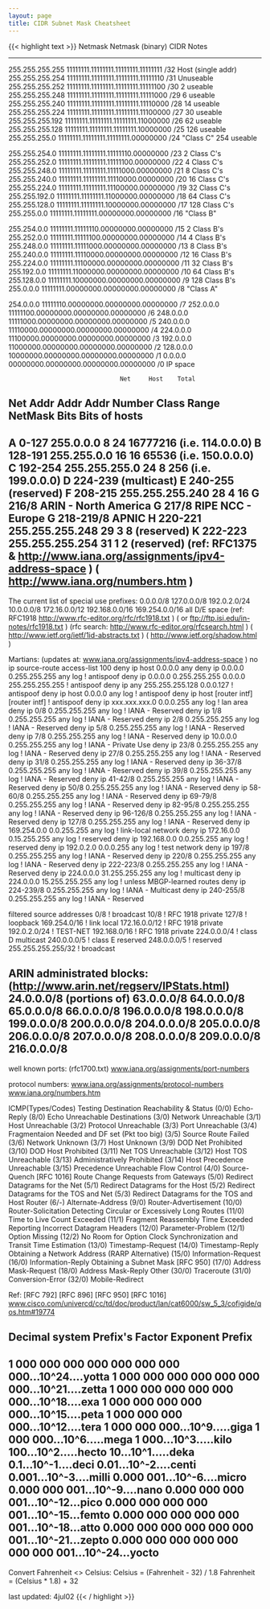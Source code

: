 ```yaml
---
layout: page
title: CIDR Subnet Mask Cheatsheet
---
```

{{< highlight text >}}
Netmask              Netmask (binary)                 CIDR     Notes
_____________________________________________________________________________
255.255.255.255  11111111.11111111.11111111.11111111  /32  Host (single addr)
255.255.255.254  11111111.11111111.11111111.11111110  /31  Unuseable
255.255.255.252  11111111.11111111.11111111.11111100  /30    2  useable
255.255.255.248  11111111.11111111.11111111.11111000  /29    6  useable
255.255.255.240  11111111.11111111.11111111.11110000  /28   14  useable
255.255.255.224  11111111.11111111.11111111.11100000  /27   30  useable
255.255.255.192  11111111.11111111.11111111.11000000  /26   62  useable
255.255.255.128  11111111.11111111.11111111.10000000  /25  126  useable
255.255.255.0    11111111.11111111.11111111.00000000  /24 "Class C" 254 useable

255.255.254.0    11111111.11111111.11111110.00000000  /23    2  Class C's
255.255.252.0    11111111.11111111.11111100.00000000  /22    4  Class C's
255.255.248.0    11111111.11111111.11111000.00000000  /21    8  Class C's
255.255.240.0    11111111.11111111.11110000.00000000  /20   16  Class C's
255.255.224.0    11111111.11111111.11100000.00000000  /19   32  Class C's
255.255.192.0    11111111.11111111.11000000.00000000  /18   64  Class C's
255.255.128.0    11111111.11111111.10000000.00000000  /17  128  Class C's
255.255.0.0      11111111.11111111.00000000.00000000  /16  "Class B"

255.254.0.0      11111111.11111110.00000000.00000000  /15    2  Class B's
255.252.0.0      11111111.11111100.00000000.00000000  /14    4  Class B's
255.248.0.0      11111111.11111000.00000000.00000000  /13    8  Class B's
255.240.0.0      11111111.11110000.00000000.00000000  /12   16  Class B's
255.224.0.0      11111111.11100000.00000000.00000000  /11   32  Class B's
255.192.0.0      11111111.11000000.00000000.00000000  /10   64  Class B's
255.128.0.0      11111111.10000000.00000000.00000000  /9   128  Class B's
255.0.0.0        11111111.00000000.00000000.00000000  /8   "Class A"

254.0.0.0        11111110.00000000.00000000.00000000  /7
252.0.0.0        11111100.00000000.00000000.00000000  /6
248.0.0.0        11111000.00000000.00000000.00000000  /5
240.0.0.0        11110000.00000000.00000000.00000000  /4
224.0.0.0        11100000.00000000.00000000.00000000  /3
192.0.0.0        11000000.00000000.00000000.00000000  /2
128.0.0.0        10000000.00000000.00000000.00000000  /1
0.0.0.0          00000000.00000000.00000000.00000000  /0   IP space

                                   Net     Host    Total
Net      Addr                      Addr    Addr    Number
Class   Range      NetMask         Bits    Bits   of hosts
----------------------------------------------------------
A        0-127    255.0.0.0         8      24     16777216   (i.e. 114.0.0.0)
B      128-191    255.255.0.0      16      16        65536   (i.e. 150.0.0.0)
C      192-254    255.255.255.0    24       8          256   (i.e. 199.0.0.0)
D      224-239    (multicast)
E      240-255    (reserved)
F      208-215    255.255.255.240  28       4           16
G      216/8      ARIN - North America
G      217/8      RIPE NCC - Europe
G      218-219/8  APNIC
H      220-221    255.255.255.248  29       3            8   (reserved)
K      222-223    255.255.255.254  31       1            2   (reserved)
(ref: RFC1375 & http://www.iana.org/assignments/ipv4-address-space )
(               http://www.iana.org/numbers.htm                    )
----------------------------------------------------------

The current list of special use prefixes:
	0.0.0.0/8
	127.0.0.0/8
	192.0.2.0/24
	10.0.0.0/8
	172.16.0.0/12
	192.168.0.0/16
	169.254.0.0/16
	all D/E space
(ref: RFC1918 http://www.rfc-editor.org/rfc/rfc1918.txt   )
(       or     ftp://ftp.isi.edu/in-notes/rfc1918.txt     )
(rfc search:   http://www.rfc-editor.org/rfcsearch.html   )
(              http://www.ietf.org/ietf/1id-abstracts.txt )
(              http://www.ietf.org/shadow.html            )


Martians: (updates at: www.iana.org/assignments/ipv4-address-space )
 no ip source-route
 access-list 100 deny   ip host 0.0.0.0 any
  deny ip 0.0.0.0         0.255.255.255  any log  ! antispoof
  deny ip 0.0.0.0 0.255.255.255  0.0.0.0 255.255.255.255 ! antispoof
  deny ip any             255.255.255.128 0.0.0.127 ! antispoof
  deny ip host            0.0.0.0        any log  ! antispoof
  deny ip host            [router intf]  [router intf] ! antispoof
  deny ip xxx.xxx.xxx.0   0.0.0.255      any log  ! lan area
  deny ip 0/8             0.255.255.255  any log  ! IANA - Reserved
  deny ip 1/8             0.255.255.255  any log  ! IANA - Reserved
  deny ip 2/8             0.255.255.255  any log  ! IANA - Reserved
  deny ip 5/8             0.255.255.255  any log  ! IANA - Reserved
  deny ip 7/8             0.255.255.255  any log  ! IANA - Reserved
  deny ip 10.0.0.0        0.255.255.255  any log  ! IANA - Private Use
  deny ip 23/8            0.255.255.255  any log  ! IANA - Reserved
  deny ip 27/8            0.255.255.255  any log  ! IANA - Reserved
  deny ip 31/8            0.255.255.255  any log  ! IANA - Reserved
  deny ip 36-37/8         0.255.255.255  any log  ! IANA - Reserved
  deny ip 39/8            0.255.255.255  any log  ! IANA - Reserved
  deny ip 41-42/8         0.255.255.255  any log  ! IANA - Reserved
  deny ip 50/8            0.255.255.255  any log  ! IANA - Reserved
  deny ip 58-60/8         0.255.255.255  any log  ! IANA - Reserved
  deny ip 69-79/8         0.255.255.255  any log  ! IANA - Reserved
  deny ip 82-95/8         0.255.255.255  any log  ! IANA - Reserved
  deny ip 96-126/8        0.255.255.255  any log  ! IANA - Reserved
  deny ip 127/8           0.255.255.255  any log  ! IANA - Reserved
  deny ip 169.254.0.0     0.0.255.255    any log  ! link-local network
  deny ip 172.16.0.0      0.15.255.255   any log  ! reserved
  deny ip 192.168.0.0     0.0.255.255    any log  ! reserved
  deny ip 192.0.2.0       0.0.0.255      any log  ! test network
  deny ip 197/8           0.255.255.255  any log  ! IANA - Reserved
  deny ip 220/8           0.255.255.255  any log  ! IANA - Reserved
  deny ip 222-223/8       0.255.255.255  any log  ! IANA - Reserved
  deny ip 224.0.0.0       31.255.255.255 any log  ! multicast
  deny ip 224.0.0.0       15.255.255.255 any log  ! unless MBGP-learned routes
  deny ip 224-239/8       0.255.255.255  any log  ! IANA - Multicast
  deny ip 240-255/8       0.255.255.255  any log  ! IANA - Reserved

filtered source addresses
  0/8                 ! broadcast
  10/8                ! RFC 1918 private
  127/8               ! loopback
  169.254.0/16        ! link local
  172.16.0.0/12       ! RFC 1918 private
  192.0.2.0/24        ! TEST-NET
  192.168.0/16        ! RFC 1918 private
  224.0.0.0/4         ! class D multicast
  240.0.0.0/5         ! class E reserved
  248.0.0.0/5         ! reserved
  255.255.255.255/32  ! broadcast

ARIN administrated blocks: (http://www.arin.net/regserv/IPStats.html)
   24.0.0.0/8 (portions of)
   63.0.0.0/8
   64.0.0.0/8
   65.0.0.0/8
   66.0.0.0/8
  196.0.0.0/8
  198.0.0.0/8
  199.0.0.0/8
  200.0.0.0/8
  204.0.0.0/8
  205.0.0.0/8
  206.0.0.0/8
  207.0.0.0/8
  208.0.0.0/8
  209.0.0.0/8
  216.0.0.0/8
----------------------------------------------------------

well known ports: (rfc1700.txt)
 www.iana.org/assignments/port-numbers

protocol numbers:
 www.iana.org/assignments/protocol-numbers
 www.iana.org/numbers.htm

ICMP(Types/Codes)
 Testing Destination Reachability & Status
  (0/0)  Echo-Reply
  (8/0)  Echo
 Unreachable Destinations
  (3/0)  Network Unreachable
  (3/1)  Host Unreachable
  (3/2)  Protocol Unreachable
  (3/3)  Port Unreachable
  (3/4)  Fragmentaion Needed and DF set (Pkt too big)
  (3/5)  Source Route Failed
  (3/6)  Network Unknown
  (3/7)  Host Unknown
  (3/9)  DOD Net Prohibited
  (3/10) DOD Host Prohibited
  (3/11) Net TOS Unreachable
  (3/12) Host TOS Unreachable
  (3/13) Administratively Prohibited
  (3/14) Host Precedence Unreachable
  (3/15) Precedence Unreachable
 Flow Control
  (4/0)  Source-Quench [RFC 1016]
 Route Change Requests from Gateways
  (5/0)  Redirect Datagrams for the Net
  (5/1)  Redirect Datagrams for the Host
  (5/2)  Redirect Datagrams for the TOS and Net
  (5/3)  Redirect Datagrams for the TOS and Host
 Router
  (6/-)  Alternate-Address
  (9/0)  Router-Advertisement
  (10/0) Router-Solicitation
 Detecting Circular or Excessively Long Routes
  (11/0) Time to Live Count Exceeded
  (11/1) Fragment Reassembly Time Exceeded
 Reporting Incorrect Datagram Headers
  (12/0) Parameter-Problem
  (12/1) Option Missing
  (12/2) No Room for Option
 Clock Synchronization and Transit Time Estimation
  (13/0) Timestamp-Request
  (14/0) Timestamp-Reply
 Obtaining a Network Address (RARP Alternative)
  (15/0) Information-Request
  (16/0) Information-Reply
 Obtaining a Subnet Mask [RFC 950]
  (17/0) Address Mask-Request
  (18/0) Address Mask-Reply
 Other
  (30/0) Traceroute
  (31/0) Conversion-Error
  (32/0) Mobile-Redirect

Ref: [RFC 792] [RFC 896] [RFC 950] [RFC 1016]
  www.cisco.com/univercd/cc/td/doc/product/lan/cat6000/sw_5_3/cofigide/qos.htm#19774



Decimal system Prefix's
              Factor               Exponent  Prefix
---------------------------------------------------
 1 000 000 000 000 000 000 000 000...10^24....yotta
     1 000 000 000 000 000 000 000...10^21....zetta
         1 000 000 000 000 000 000...10^18....exa
             1 000 000 000 000 000...10^15....peta
                 1 000 000 000 000...10^12....tera
                     1 000 000 000...10^9.....giga
                         1 000 000...10^6.....mega
                             1 000...10^3.....kilo
                               100...10^2.....hecto
                                10...10^1.....deka
                               0.1...10^-1....deci
                              0.01...10^-2....centi
                             0.001...10^-3....milli
                         0.000 001...10^-6....micro
                     0.000 000 001...10^-9....nano
                 0.000 000 000 001...10^-12...pico
             0.000 000 000 000 001...10^-15...femto
         0.000 000 000 000 000 001...10^-18...atto
     0.000 000 000 000 000 000 001...10^-21...zepto
 0.000 000 000 000 000 000 000 001...10^-24...yocto
---------------------------------------------------

Convert Fahrenheit <> Celsius:
 Celsius = (Fahrenheit - 32) / 1.8
 Fahrenheit = (Celsius * 1.8) + 32


last updated: 4jul02
{{< / highlight >}}
